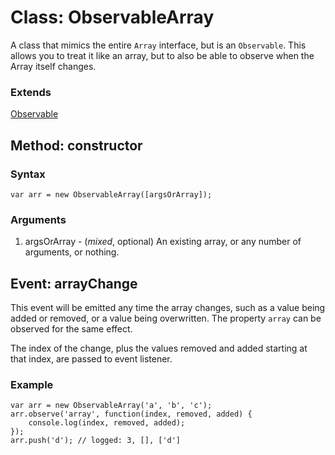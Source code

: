 # Class: ObservableArray

A class that mimics the entire `Array` interface, but is an
`Observable`. This allows you to treat it like an array, but to also be
able to observe when the Array itself changes.

### Extends

[Observable][]


## Method: constructor

### Syntax

	var arr = new ObservableArray([argsOrArray]);

### Arguments

1. argsOrArray - (_mixed_, optional) An existing array, or any number of
   arguments, or nothing.

## Event: arrayChange

This event will be emitted any time the array changes, such as a value
being added or removed, or a value being overwritten. The property
`array` can be observed for the same effect.

The index of the change, plus the values removed and added starting at
that index, are passed to event listener.

### Example

	var arr = new ObservableArray('a', 'b', 'c');
	arr.observe('array', function(index, removed, added) {
		console.log(index, removed, added);
	});
	arr.push('d'); // logged: 3, [], ['d']

[Observable]: ./observable.md#Observable
